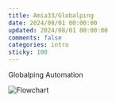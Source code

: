 ```yaml
---
title: Amia33/Globalping
date: 2024/08/01 00:00:00
updated: 2024/08/01 00:00:00
comments: false
categories: intro
sticky: 100
---
```


Globalping Automation

![Flowchart](https://ping.amia.work/flowchart.png)
